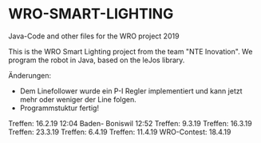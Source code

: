 # WRO-SMART-LIGHTING
Java-Code and other files for the WRO project 2019

This is the WRO Smart Lighting project from the team "NTE Inovation". We program the robot in Java, based on the leJos library.

Änderungen:
  - Dem Linefollower wurde ein P-I Regler implementiert und kann jetzt mehr oder weniger der Line folgen.
  - Programmstuktur fertig!
  
Treffen:  16.2.19 12:04 Baden- Boniswil 12:52
Treffen:  9.3.19 
Treffen:  16.3.19 
Treffen:  23.3.19
Treffen:  6.4.19
Treffen:  11.4.19
WRO-Contest: 18.4.19
